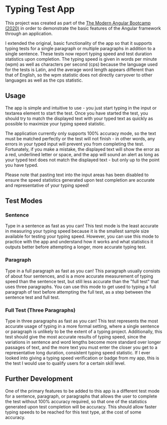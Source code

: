 # Typing Test App

This project was created as part of the [The Modern Angular Bootcamp (2020)](https://www.udemy.com/course/the-modern-angular-bootcamp/)
in order to demonstrate the basic features of the Angular framework through an application.

I extended the original, basic functionality of the app so that it supports
typing tests for a single paragraph or multiple paragraphs in addition to a
single sentence. These tests now report typing speed and test duration
statistics upon completion. The typing speed is given in words per minute (wpm)
as well as characters per second (cps) because the language used for the tests
is Latin, and the average word length appears different than that of English,
so the wpm statistic does not directly carryover to other languages as well as
the cps statistic.

## Usage

The app is simple and intuitive to use - you just start typing in the input
or textarea element to start the test. Once you have started the test, you
should try to match the displayed text with your typed text as quickly as
possible to maximize your typing speed statistic.

The application currently only supports 100% accuracy mode, so the text must be matched perfectly or the
test will not finish - in other words, any errors in your typed input will
prevent you from completing the test. Fortunately, if you make a mistake, the
displayed text will show the error as a red, underlined letter or space, and
the app will sound an alert as long as your typed text does not match the
displayed text - but only up to the point you have typed.

Please note that pasting text into the input areas has been disabled to
ensure the speed statistics generated upon test completion are accurate and
representative of your typing speed!

## Test Modes

### Sentence

Type in a sentence as fast as you can! This test mode is the least accurate in
measuring your typing speed because it is the smallest sample size available
for testing your typing speed. However, you can use this mode to practice with
the app and understand how it works and what statistics it outputs better
before attempting a longer, more accurate typing test.

### Paragraph

Type in a full paragraph as fast as you can! This paragraph usually consists
of about four sentences, and is a more accurate measurement of typing speed
than the sentence test, but still less accurate than the "full test" that
uses three paragraphs. You can use this mode to get used to typing a full
paragraph of text before attempting the full test, as a step between the
sentence test and full test.

### Full Test (Three Paragraphs)

Type in three paragraphs as fast as you can! This test represents the most
accurate usage of typing in a more formal setting, where a single sentence or
paragraph is unlikely to be the extent of a typing project. Additionally, this
test should give the most accurate results of typing speed, since the
variations in sentence and word lengths become more standard over longer
passages of text, and the more text you must enter the closer you get to a
representative long duration, consistent typing speed statistic. If I ever
looked into giving a typing speed verification or badge from my app, this is
the test I would use to qualify users for a certain skill level.

## Further Development

One of the primary features to be added to this app is a different test mode
for a sentence, paragraph, or paragraphs that allows the user to complete the
test without 100% accuracy required, so that one of the statistics generated
upon test completion will be accuracy. This should allow faster typing speeds
to be reached for this test type, at the cost of some accuracy.
